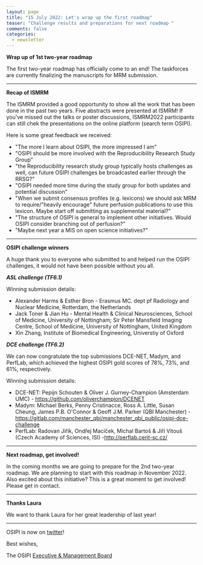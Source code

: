 ```yaml
---
layout: page
title: "15 July 2022: Let's wrap up the first roadmap"
teaser: "Challenge results and preparations for next roadmap "
comments: false
categories:
  - newsletter
---
```


**Wrap up of 1st two-year roadmap** 

The first two-year roadmap has officially come to an end! 
The taskforces are currently finalizing the manuscripts for MRM submission.

---

**Recap of ISMRM**

The ISMRM provided a good opportunity to show all the work that has been done in the past two years.
Five abstracts were presented at ISMRM! If you've missed out the talks or poster discussions, ISMRM2022 participants can still chek the presentations on the online platform (search term OSIPI). 

Here is some great feedback we received:
- "The more I learn about OSIPI, the more impressed I am"
- "OSIPI should be more involved with the Reproducibility Research Study Group"
- "the Reproducibility research study group typically hosts challenges as well, can future OSIPI challenges be broadcasted earlier through the RRSG?"
- "OSIPI needed more time during the study group for both updates and potential discussion"
- "When we submit consensus profiles (e.g. lexicons) we should ask MRM to require/"heavily encourage" future perfusion publications to use this lexicon. Maybe start off submitting as supplemental material?"
- "The structure of OSIPI is general to implement other initiatives. Would OSIPI consider branching out of perfusion?"  
- "Maybe next year a MIS on open science initiatives?" 

---
**OSIPI challenge winners**

A huge thank you to everyone who submitted to and helped run the OSIPI challenges, it would not have been possible without you all.

***ASL challenge (TF6.1)***

Winning submission details:
- Alexander Harms & Esther Bron - Erasmus MC. dept pf Radiology and Nuclear Medicine, Rotterdam, the Netherlands
- Jack Toner & Jian Hu - Mental Health & Clinical Neurosciences, School of Medicine, University of Nottingham; Sir Peter Mansfield Imaging Centre, School of Medicine, University of Nottingham, United Kingdom
- Xin Zhang, Institute of Biomedical Engineering, Universtiy of Oxford

***DCE challenge (TF6.2)***

We can now congratulate the top submissions DCE-NET, Madym, and PerfLab, which achieved the highest OSIPI gold scores of 78%, 73%, and 61%, respectively.
 
Winning submission details: 
- DCE-NET: Pepijn Schouten & Oliver J. Gurney-Champion (Amsterdam UMC) - https://github.com/oliverchampion/DCENET 
- Madym: Michael Berks, Penny Cristinacce, Ross A. Little, Susan Cheung, James P.B. O'Connor & Geoff J.M. Parker (QBI Manchester) - https://gitlab.com/manchester_qbi/manchester_qbi_public/osipi-dce-challenge
- PerfLab: Radovan Jiřík, Ondřej Macíček, Michal Bartoš & Jiří Vitouš (Czech Academy of Sciences, ISI) -http://perflab.cerit-sc.cz/

___

**Next roadmap, get involved!**

In the coming months we are going to prepare for the 2nd two-year roadmap. 
We are planning to start with this roadmap in November 2022. 
Also excited about this initiative? This is a great moment to get involved! Please get in contact.

---

**Thanks Laura**

We want to thank Laura for her great leadership of last year!

---


OSIPI is now on [twitter](https://twitter.com/OSIPI_ISMRM)! 

Best wishes,

The OSIPI [Executive & Management Board](https://www.osipi.org/emb/)

